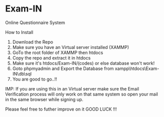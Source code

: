 # Exam-IN


Online Questionnaire System

How to Install

1. Download the Repo
2. Make sure you have an Virtual server installed (XAMMP)
3. GoTo the root folder of XAMMP then htdocs
4. Copy the repo and extract it in htdocs
5. Make sure it's htdocs/Exam-IN/(codes) or else database won't work!
6. Goto phpmyadmin and Export the Database from xampp\htdocs\Exam-IN\db\sql
7. You are good to go..!! 

IMP: If you are using this in an Virtual server make sure the Email Verification process will only work on that same system so open your mail in the same browser while signing up.

Please feel free to futher improve on it GOOD LUCK !!!
